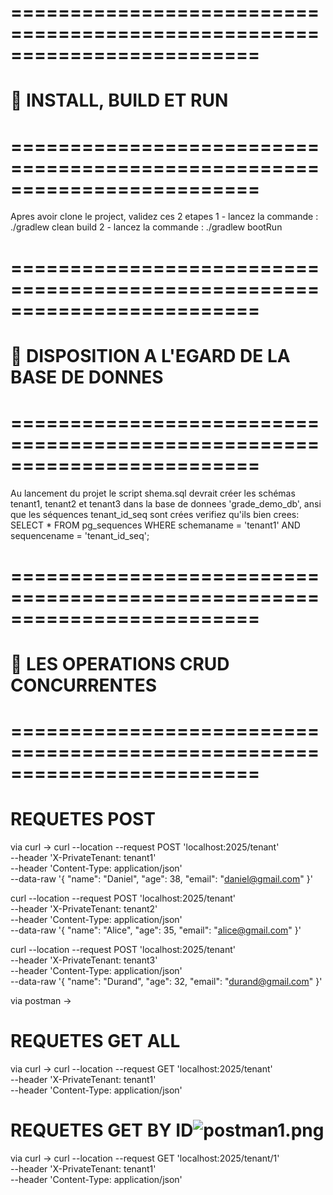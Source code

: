 # =========================================================================
# 🔹 INSTALL, BUILD ET RUN
# =========================================================================
Apres avoir clone le project, validez ces 2 etapes
1 - lancez la commande : ./gradlew clean build
2 - lancez la commande : ./gradlew bootRun


# =========================================================================
# 🔹 DISPOSITION A L'EGARD DE LA BASE DE DONNES
# =========================================================================
Au lancement du projet le script shema.sql devrait créer les schémas tenant1, tenant2
et tenant3 dans la base de donnees 'grade_demo_db', ansi que les séquences tenant_id_seq sont crées
 verifiez qu'ils bien crees:
SELECT * FROM pg_sequences WHERE schemaname = 'tenant1' AND sequencename = 'tenant_id_seq';


# =========================================================================
# 🔹 LES OPERATIONS CRUD CONCURRENTES
# =========================================================================
# REQUETES POST
via curl ->
curl --location --request POST 'localhost:2025/tenant' \
--header 'X-PrivateTenant: tenant1' \
--header 'Content-Type: application/json' \
--data-raw '{
"name": "Daniel",
"age": 38,
"email": "daniel@gmail.com"
}'

curl --location --request POST 'localhost:2025/tenant' \
--header 'X-PrivateTenant: tenant2' \
--header 'Content-Type: application/json' \
--data-raw '{
"name": "Alice",
"age": 35,
"email": "alice@gmail.com"
}'

curl --location --request POST 'localhost:2025/tenant' \
--header 'X-PrivateTenant: tenant3' \
--header 'Content-Type: application/json' \
--data-raw '{
"name": "Durand",
"age": 32,
"email": "durand@gmail.com"
}'

via postman -> 

# REQUETES GET ALL
via curl ->
curl --location --request GET 'localhost:2025/tenant' \
--header 'X-PrivateTenant: tenant1' \
--header 'Content-Type: application/json' 

# REQUETES GET BY ID![postman1.png](../../../../../../Users/danielstein/Desktop/postman1.png)
via curl ->
curl --location --request GET 'localhost:2025/tenant/1' \
--header 'X-PrivateTenant: tenant1' \
--header 'Content-Type: application/json'